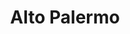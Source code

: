 ---
title: "Alto Palermo"
url: /ciudad-autonoma-de-buenos-aires/alto-palermo/
shop: Einkaufszentrum
---